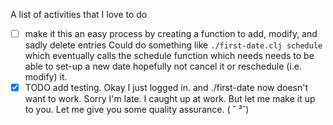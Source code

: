 A list of activities that I love to do 

- [ ] make it this an easy process by creating a function to add, modify, and sadly delete entries
  Could do something like `./first-date.clj schedule` which eventually calls the schedule function which needs
  needs to be able to set-up a new date hopefully not cancel it or reschedule (i.e. modify) it.
- [x] TODO add testing. Okay I just logged in. and ./first-date now doesn't want to work. Sorry I'm late. I caught up at work. But let me make it up to you. Let me give you some quality assurance. ( ˘ ³˘)
